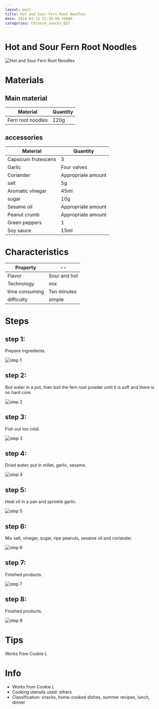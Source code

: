 ```yaml
---
layout: post
title: Hot and Sour Fern Root Noodles
date: 2019-04-15 22:30:00 +0800
categories: Chinese_snacks_DIY
---
```


# Hot and Sour Fern Root Noodles

![Hot and Sour Fern Root Noodles]({{site.baseurl}}/img/409992/409992.jpg)

# Materials


## Main material

Material|Quantity
--|--
Fern root noodles|120g

## accessories

Material|Quantity
--|--
Capsicum frutescens|3
Garlic|Four valves
Coriander|Appropriate amount
salt|5g
Aromatic vinegar|45ml
sugar|10g
Sesame oil|Appropriate amount
Peanut crumb|Appropriate amount
Green peppers|1
Soy sauce|15ml

# Characteristics

Property|--
--|--
Flavor|Sour and hot
Technology|mix
time consuming|Ten minutes
difficulty|simple

# Steps

## step 1:

Prepare ingredients.

![step 1]({{site.baseurl}}/img/409992/1.jpg)

## step 2:

Boil water in a pot, then boil the fern root powder until it is soft and there is no hard core.

![step 2]({{site.baseurl}}/img/409992/2.jpg)

## step 3:

Fish out too cold.

![step 3]({{site.baseurl}}/img/409992/3.jpg)

## step 4:

Dried water, put in millet, garlic, sesame.

![step 4]({{site.baseurl}}/img/409992/4.jpg)

## step 5:

Heat oil in a pan and sprinkle garlic.

![step 5]({{site.baseurl}}/img/409992/5.jpg)

## step 6:

Mix salt, vinegar, sugar, ripe peanuts, sesame oil and coriander.

![step 6]({{site.baseurl}}/img/409992/6.jpg)

## step 7:

Finished products.

![step 7]({{site.baseurl}}/img/409992/7.jpg)

## step 8:

Finished products.

![step 8]({{site.baseurl}}/img/409992/8.jpg)

# Tips

Works from Cookie L

# Info

- Works from Cookie L
- Cooking utensils used: others
- Classification: snacks, home-cooked dishes, summer recipes, lunch, dinner